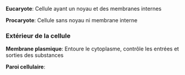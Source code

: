 **Eucaryote**: Cellule ayant un noyau et des membranes internes

**Procaryote**: Cellule sans noyau ni membrane interne

### Extérieur de la cellule
**Membrane plasmique**: Entoure le cytoplasme, contrôle les entrées et sorties des substances

**Paroi cellulaire**: 